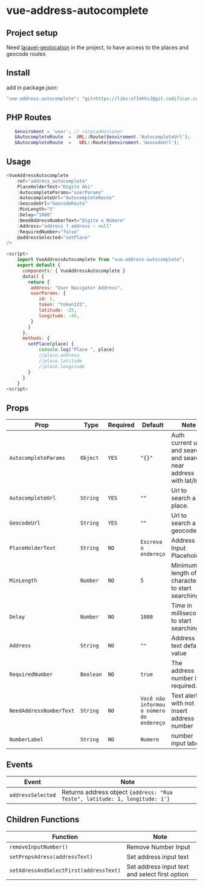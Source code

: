 # vue-address-autocomplete

## Project setup

Need [laravel-geolocation](https://git.codificar.com.br/laravel-libs/laravel-geolocation) in the project, to have access to the places and geocode routes

## Install

add in package.json:

```bash
"vue-address-autocomplete": "git+https://libs:ofImhksJ@git.codificar.com.br/vuejs-components/vue-address-autocomplete.git#master",
```

## PHP Routes

```php
   $enviroment = 'user'; // corp|admin|user
   $AutocompleteRoute  =  URL::Route($enviroment.'AutocompleteUrl');
   $AutocompleteRoute  =   URL::Route($enviroment.'GeocodeUrl');
```

## Usage

```js
<VueAddressAutocomplete
    ref="address_autocomplete"
    PlaceHolderText="Digite Aki"
    :AutocompleteParams="userParams"
    :AutocompleteUrl="AutocompleteRoute"
    :GeocodeUrl="GeocodeRoute"
    :MinLength="5"
    :Delay="1000"
    :NeedAddressNumberText="Digite o Número"
    :Address="address ? address : null"
    :RequiredNumber="false"
    @addressSelected="setPlace"
/>

<script>
    import VueAddressAutocomplete from "vue-address-autocomplete";
    export default {
      components: { VueAddressAutocomplete }
      data() {
        return {
         address: "User Navigator Address",
         userParams: {
            id: 1,
            token: "token123",
            latitude: -25,
            longitude: -45,
         }
        }
      },
      methods: {
        setPlace(place) {
            console.log("Place ", place)
            //place.address
            //place.latitude
            //place.longitude
        }
      }
    }
<script>
```

## Props

| Prop                    | Type      | Required | Default                                  | Note                                                              |
| ----------------------- | --------- | -------- | ---------------------------------------- | ----------------------------------------------------------------- |
| `AutocompleteParams`    | `Object`  | `YES`    | `"{}"`                                   | Auth current user and search and search near address with lat/lng |
| `AutocompleteUrl`       | `String`  | `YES`    | `""`                                     | Url to search a place.                                            |
| `GeocodeUrl`            | `String`  | `YES`    | `""`                                     | Url to search a geocode.                                          |
| `PlaceHolderText`       | `String`  | `NO`     | `Escreva o endereço`                     | Address Input Placeholder                                         |
| `MinLength`             | `Number`  | `NO`     | `5`                                      | Minimum length of characters to start searching                   |
| `Delay`                 | `Number`  | `NO`     | `1000`                                   | Time in milliseconds to start searching                           |
| `Address`               | `String`  | `NO`     | `""`                                     | Address text default value                                        |
| `RequiredNumber`        | `Boolean` | `NO`     | `true`                                   | The address number is required.                                   |
| `NeedAddressNumberText` | `String`  | `NO`     | `Você não informou o número do endereço` | Text alert with not insert address number                         |
| `NumberLabel`           | `String`  | `NO`     | `Numero`                                 | number input label.                                               |

## Events

| Event             | Note                                                                        |
| ----------------- | --------------------------------------------------------------------------- |
| `addressSelected` | Returns address object `{address: "Rua Teste", latitude: 1, longitude: 1'}` |

## Children Functions

| Function                               | Note                                           |
| -------------------------------------- | ---------------------------------------------- |
| `removeInputNumber()`                  | Remove Number Input                            |
| `setPropsAdress(addressText)`          | Set address input text                         |
| `setAdressAndSelectFirst(addressText)` | Set address input text and select first option |

